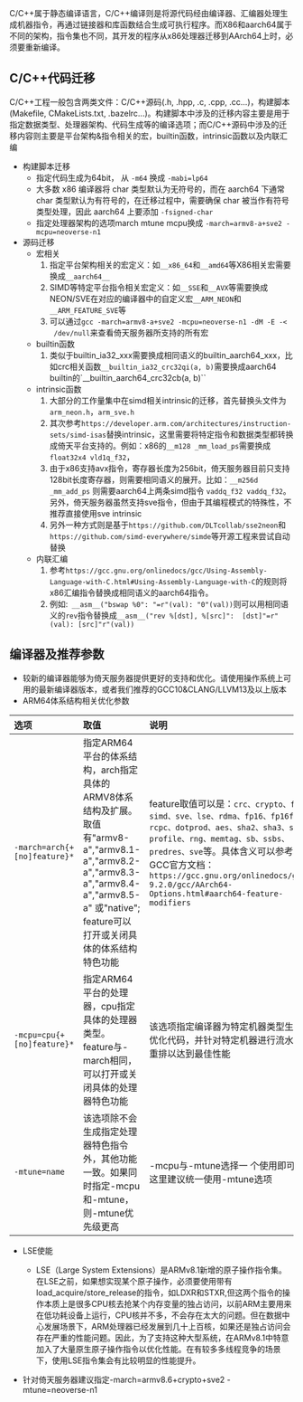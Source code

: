 C/C++属于静态编译语言，C/C++编译则是将源代码经由编译器、汇编器处理生成机器指令，再通过链接器和库函数结合生成可执行程序。而X86和aarch64属于不同的架构，指令集也不同，其开发的程序从x86处理器迁移到AArch64上时，必须要重新编译。
## C/C++代码迁移
C/C++工程一般包含两类文件：C/C++源码(.h, .hpp, .c, .cpp, .cc...)，构建脚本(Makefile, CMakeLists.txt, .bazelrc...)。构建脚本中涉及的迁移内容主要是用于指定数据类型、处理器架构、代码生成等的编译选项；而C/C++源码中涉及的迁移内容则主要是平台架构&指令相关的宏，builtin函数，intrinsic函数以及内联汇编
- 构建脚本迁移
  - 指定代码生成为64bit， 从 `-m64` 换成 `-mabi=lp64`
  - 大多数 x86 编译器将 char 类型默认为无符号的，而在 aarch64 下通常 char 类型默认为有符号的，在迁移过程中，需要确保 char 被当作有符号类型处理，因此 aarch64 上要添加 `-fsigned-char`
  - 指定处理器架构的选项march mtune mcpu换成 `-march=armv8-a+sve2 -mcpu=neoverse-n1`
- 源码迁移
  - 宏相关  
    1) 指定平台架构相关的宏定义：如`__x86_64`和`__amd64`等X86相关宏需要换成`__aarch64__`  
    2) SIMD等特定平台指令相关宏定义：如`__SSE`和`__AVX`等需要换成NEON/SVE在对应的编译器中的自定义宏`__ARM_NEON`和`__ARM_FEATURE_SVE`等  
    3) 可以通过`gcc -march=armv8-a+sve2 -mcpu=neoverse-n1 -dM -E -<  /dev/null`来查看倚天服务器所支持的所有宏
  - builtin函数  
    1) 类似于builtin_ia32_xxx需要换成相同语义的builtin_aarch64_xxx，比如crc相关函数`__builtin_ia32_crc32qi(a, b)`需要换成aarch64 builtin的`__builtin_aarch64_crc32cb(a, b)``
  - intrinsic函数  
    1) 大部分的工作量集中在simd相关intrinsic的迁移，首先替换头文件为`arm_neon.h`，`arm_sve.h`  
    2) 其次参考`https://developer.arm.com/architectures/instruction-sets/simd-isas`替换intrinsic，这里需要将特定指令和数据类型都转换成倚天平台支持的。例如：x86的`__m128 _mm_load_ps`需要换成`float32x4 vld1q_f32`，  
    3) 由于x86支持avx指令，寄存器长度为256bit，倚天服务器目前只支持128bit长度寄存器，则需要相同语义的展开。比如：`__m256d _mm_add_ps` 则需要aarch64上两条simd指令 `vaddq_f32 vaddq_f32`。另外，倚天服务器虽然支持sve指令，但由于其编程模式的特殊性，不推荐直接使用sve intrinsic  
    4) 另外一种方式则是基于`https://github.com/DLTcollab/sse2neon`和`https://github.com/simd-everywhere/simde`等开源工程来尝试自动替换
  - 内联汇编
    1) 参考`https://gcc.gnu.org/onlinedocs/gcc/Using-Assembly-Language-with-C.html#Using-Assembly-Language-with-C`的规则将x86汇编指令替换成相同语义的aarch64指令。  
    2) 例如:` __asm__("bswap %0": "=r"(val): "0"(val))`则可以用相同语义的`rev`指令替换成`__asm__("rev %[dst], %[src]":  [dst]"=r"(val): [src]"r"(val))`

## 编译器及推荐参数
- 较新的编译器能够为倚天服务器提供更好的支持和优化。请使用操作系统上可用的最新编译器版本，或者我们推荐的GCC10&CLANG/LLVM13及以上版本
- ARM64体系结构相关优化参数

| 选项      | 取值    | 说明  |
| :---      | :---    | :---  |
| `-march=arch{+[no]feature}*`     | 指定ARM64平台的体系结构，arch指定具体的ARMV8体系结构及扩展。取值有"armv8-a","armv8.1-a","armv8.2-a","armv8.3-a","armv8.4-a","armv8.5-a" 或"native"; feature可以打开或关闭具体的体系结构特色功能     | feature取值可以是：`crc、crypto、fp、simd、sve、lse、rdma、fp16、fp16fml、rcpc、dotprod、aes、sha2、sha3、sm4、profile、rng、memtag、sb、ssbs、predres、sve`等。具体含义可以参考GCC官方文档：`https://gcc.gnu.org/onlinedocs/gcc-9.2.0/gcc/AArch64-Options.html#aarch64-feature-modifiers`   |
| `-mcpu=cpu{+[no]feature}*`  | 指定ARM64平台的处理器，cpu指定具体的处理器类型。feature与-march相同，可以打开或关闭具体的处理器特色功能       | 该选项指定编译器为特定机器类型生成优化代码，并针对特定机器进行流水线重排以达到最佳性能      |
| `-mtune=name`  | 该选项除不会生成指定处理器特色指令外，其他功能一致。如果同时指定-mcpu和-mtune，则-mtune优先级更高      | -mcpu与-mtune选择一 个使用即可，这里建议统一使用-mtune选项      |

- LSE使能
  - LSE（Large System Extensions）是ARMv8.1新增的原子操作指令集。在LSE之前，如果想实现某个原子操作，必须要使用带有load_acquire/store_release的指令，如LDXR和STXR,但这两个指令的操作本质上是很多CPU核去抢某个内存变量的独占访问，以前ARM主要用来在低功耗设备上运行，CPU核并不多，不会存在太大的问题。但在数据中心发展场景下，ARM处理器已经发展到几十上百核，如果还是独占访问会存在严重的性能问题。因此，为了支持这种大型系统，在ARMv8.1中特意加入了大量原生原子操作指令以优化性能。在有较多多线程竞争的场景下，使用LSE指令集会有比较明显的性能提升。

- 针对倚天服务器建议指定-march=armv8.6+crypto+sve2 -mtune=neoverse-n1
